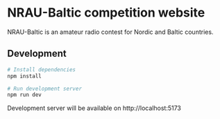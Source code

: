 # NRAU-Baltic competition website

NRAU-Baltic is an amateur radio contest for Nordic and Baltic countries.

## Development

```sh
# Install dependencies
npm install

# Run development server
npm run dev
```

Development server will be available on http://localhost:5173
